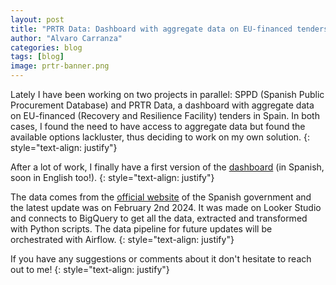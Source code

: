 ```yaml
---
layout: post
title: "PRTR Data: Dashboard with aggregate data on EU-financed tenders in Spain"
author: "Alvaro Carranza"
categories: blog
tags: [blog]
image: prtr-banner.png
---
```


Lately I have been working on two projects in parallel: SPPD (Spanish Public Procurement Database) and PRTR Data, a dashboard with aggregate data on EU-financed (Recovery and Resilience Facility) tenders in Spain. In both cases, I found the need to have access to aggregate data but found the available options lackluster, thus deciding to work on my own solution.
{: style="text-align: justify"}

After a lot of work, I finally have a first version of the <a href="https://prtr-data.streamlit.app/" target="_blank">dashboard</a> (in Spanish, soon in English too!).
{: style="text-align: justify"}

The data comes from the <a href="https://planderecuperacion.gob.es/" target="_blank">official website</a> of the Spanish government and the latest update was on February 2nd 2024. It was made on Looker Studio and connects to BigQuery to get all the data, extracted and transformed with Python scripts. The data pipeline for future updates will be orchestrated with Airflow.
{: style="text-align: justify"}

If you have any suggestions or comments about it don't hesitate to reach out to me!
{: style="text-align: justify"}
